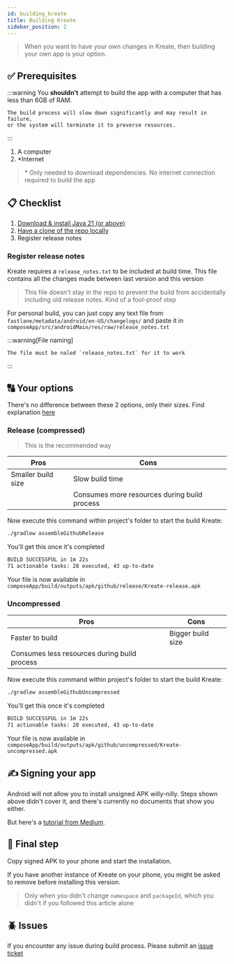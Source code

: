 ```yaml
---
id: building_kreate
title: Building Kreate
sidebar_position: 2
---
```


> When you want to have your own changes in Kreate, then building your own app is your option.


## ✅ Prerequisites

:::warning
    You **shouldn't** attempt to build the app with a computer that has
    less than 6GB of RAM. 
    
    The build process will slow down significantly and may result in failure, 
    or the system will terminate it to preverse resources.
:::

1. A computer
2. *Internet

> \* Only needed to download dependencies. No internet connection required to build the app


## 📋 Checklist

1. [Download & install Java 21 (or above)](/dev/guides/how-to-install-java-21)
2. [Have a clone of the repo locally](/dev/getting_started)
3. Register release notes 

### Register release notes

Kreate requires a `release_notes.txt` to be included at build time.
This file contains all the changes made between last version and this version

> This file doesn't stay in the repo to prevent the build from accidentally 
> including old release notes. Kind of a fool-proof step

For personal build, you can just copy any text file from `fastlane/metadata/android/en-US/changelogs/`
and paste it in `composeApp/src/androidMain/res/raw/release_notes.txt`

:::warning[File naming]

    The file must be naled `release_notes.txt` for it to work
:::


## 🔠 Your options

There's no difference between these 2 options, only their sizes. Find explanation [here](/usr/faq/minified_and_full)

### Release (compressed)

> This is the recommended way


| Pros | Cons |
| -- | -- |
| Smaller build size | Slow build time |
| | Consumes more resources during build process |

Now execute this command within project's folder to start the build Kreate:

```sh
./gradlew assembleGithubRelease
```

You'll get this once it's completed

```sh
BUILD SUCCESSFUL in 1m 22s
71 actionable tasks: 28 executed, 43 up-to-date
```

Your file is now available in `composeApp/build/outputs/apk/github/release/Kreate-release.apk`

### Uncompressed

| Pros | Cons |
| -- | -- |
| Faster to build | Bigger build size |
| Consumes less resources during build process | |

Now execute this command within project's folder to start the build Kreate:

```sh
./gradlew assembleGithubUncompressed
```

You'll get this once it's completed

```sh
BUILD SUCCESSFUL in 1m 22s
71 actionable tasks: 28 executed, 43 up-to-date
```

Your file is now available in `composeApp/build/outputs/apk/github/uncompressed/Kreate-uncompressed.apk`


## ✍️ Signing your app

Android will not allow you to install unsigned APK willy-nilly.
Steps shown above didn't cover it, and there's currently no 
documents that show you either.

But here's a [tutorial from Medium](https://medium.com/@thedancercodes/signing-your-apks-the-pragmatic-way-396e316981ca).


## 🏁 Final step

Copy signed APK to your phone and start the installation. 

If you have another instance of Kreate on your phone, 
you might be asked to remove before installing this version.

> Only when you didn't change `namespace` and `packageId`, which you
> didn't if you followed this article alone


## 🪲 Issues

If you encounter any issue during build process. Please submit an [issue ticket](https://github.com/knighthat/Kreate/issues)